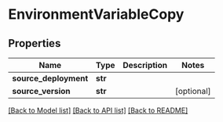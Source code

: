 # EnvironmentVariableCopy

## Properties
Name | Type | Description | Notes
------------ | ------------- | ------------- | -------------
**source_deployment** | **str** |  | 
**source_version** | **str** |  | [optional] 

[[Back to Model list]](../README.md#documentation-for-models) [[Back to API list]](../README.md#documentation-for-api-endpoints) [[Back to README]](../README.md)


